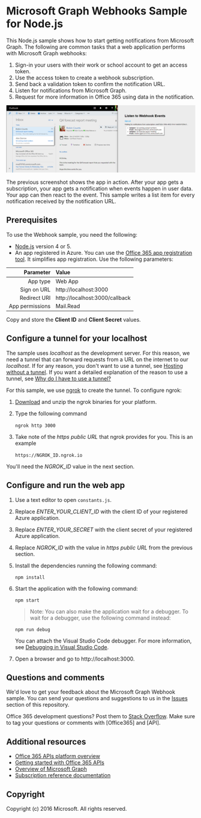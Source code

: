 # Microsoft Graph Webhooks Sample for Node.js

This Node.js sample shows how to start getting notifications from Microsoft Graph. The following are common tasks that a web application performs with Microsoft Graph webhooks:

1. Sign-in your users with their work or school account to get an access token.
2. Use the access token to create a webhook subscription.
3. Send back a validation token to confirm the notification URL.
4. Listen for notifications from Microsoft Graph.
5. Request for more information in Office 365 using data in the notification.
  
![Microsoft Graph Webhook Sample for Node.js screenshot](/readme-images/Microsoft-Graph-NodeJs-Webhooks.png)

The previous screenshot shows the app in action. After your app gets a subscription, your app gets a notification when events happen in user data. Your app can then react to the event. This sample writes a list item for every notification received by the notification URL.

## Prerequisites

To use the Webhook sample, you need the following:

* [Node.js](https://nodejs.org/) version 4 or 5.
* An app registered in Azure. You can use the [Office 365 app registration tool](http://dev.office.com/app-registration). It simplifies app registration. Use the following parameters:

|     Parameter   |              Value             |
|----------------:|:-------------------------------|
|        App type | Web App                        |
|     Sign on URL | http://localhost:3000          |
|    Redirect URI | http://localhost:3000/callback |
| App permissions | Mail.Read                      |
  
  Copy and store the **Client ID** and **Client Secret** values.
     
## Configure a tunnel for your localhost

The sample uses *localhost* as the development server. For this reason, we need a tunnel that can forward requests from a URL on the internet to our *localhost*. If for any reason, you don't want to use a tunnel, see [Hosting without a tunnel](https://github.com/OfficeDev/Microsoft-Graph-Nodejs-Webhooks/wiki/Hosting-the-sample-without-a-tunnel). If you want a detailed explanation of the reason to use a tunnel, see [Why do I have to use a tunnel?](https://github.com/OfficeDev/Microsoft-Graph-Nodejs-Webhooks/wiki/Why-do-I-have-to-use-a-tunnel)

For this sample, we use [ngrok](https://ngrok.com/) to create the tunnel. To configure ngrok:

1. [Download](https://ngrok.com/download) and unzip the ngrok binaries for your platform.
2. Type the following command
    
    `ngrok http 3000`
    
3. Take note of the *https public URL* that ngrok provides for you. This is an example

    `https://NGROK_ID.ngrok.io`

You'll need the *NGROK_ID* value in the next section.

## Configure and run the web app

1. Use a text editor to open `constants.js`.
2. Replace *ENTER_YOUR_CLIENT_ID* with the client ID of your registered Azure application.
3. Replace *ENTER_YOUR_SECRET* with the client secret of your registered Azure application.
4. Replace *NGROK_ID* with the value in *https public URL* from the previous section.
5. Install the dependencies running the following command:
    ```
    npm install
    ```

6. Start the application with the following command:
    ```
    npm start
    ```
    > Note: You can also make the application wait for a debugger. To wait for a debugger, use the following command instead:
    ```
    npm run debug
    ```
    You can attach the Visual Studio Code debugger. For more information, see [Debugging in Visual Studio Code](https://code.visualstudio.com/Docs/editor/debugging).
    
7. Open a browser and go to http://localhost:3000. 

## Questions and comments

We'd love to get your feedback about the Microsoft Graph Webhook sample. You can send your questions and suggestions to us in the [Issues](https://github.com/OfficeDev/Microsoft-Graph-NodeJs-Webhooks/issues) section of this repository.

Office 365 development questions? Post them to [Stack Overflow](http://stackoverflow.com/questions/tagged/Office365+API). Make sure to tag your questions or comments with [Office365] and [API].
  
## Additional resources

* [Office 365 APIs platform overview](https://msdn.microsoft.com/office/office365/howto/platform-development-overview)
* [Getting started with Office 365 APIs](http://dev.office.com/getting-started/office365apis)
* [Overview of Microsoft Graph](http://graph.microsoft.io/)
* [Subscription reference documentation](https://graph.microsoft.io/en-us/docs/api-reference/beta/resources/subscription)

## Copyright
Copyright (c) 2016 Microsoft. All rights reserved.
